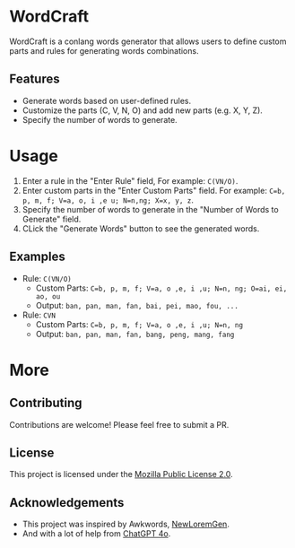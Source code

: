 # WordCraft
WordCraft is a conlang words generator that allows users to define custom parts and rules for generating words combinations.

## Features
- Generate words based on user-defined rules.
- Customize the parts (C, V, N, O) and add new parts (e.g. X, Y, Z).
- Specify the number of words to generate.

# Usage
1. Enter a rule in the "Enter Rule" field, For example: `C(VN/O)`.
2. Enter custom parts in the "Enter Custom Parts" field. For example: `C=b, p, m, f; V=a, o, i ,e u; N=n,ng; X=x, y, z`.
3. Specify the number of words to generate in the "Number of Words to Generate" field.
4. CLick the "Generate Words" button to see the generated words.

## Examples
- Rule: `C(VN/O)`
  - Custom Parts: `C=b, p, m, f; V=a, o ,e, i ,u; N=n, ng; O=ai, ei, ao, ou`
  - Output: `ban, pan, man, fan, bai, pei, mao, fou, ...`
- Rule: `CVN`
  - Custom Parts: `C=b, p, m, f; V=a, o ,e, i ,u; N=n, ng`
  - Output: `ban, pan, man, fan, bang, peng, mang, fang`

# More
## Contributing
Contributions are welcome! Please feel free to submit a PR.
## License
This project is licensed under the [Mozilla Public License 2.0](http://mozilla.org/MPL/2.0/").
## Acknowledgements
- This project was inspired by Awkwords, [NewLoremGen](https://github.com/kobe-koto/NewLoremGen).
- And with a lot of help from [ChatGPT 4o](https://chat.openai.com).
